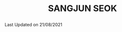 <h1>
 <p align="center">
   SANGJUN SEOK
 </p>
</h1>

<!--START_SECTION:waka-->

 Last Updated on 21/08/2021
<!--END_SECTION:waka-->
